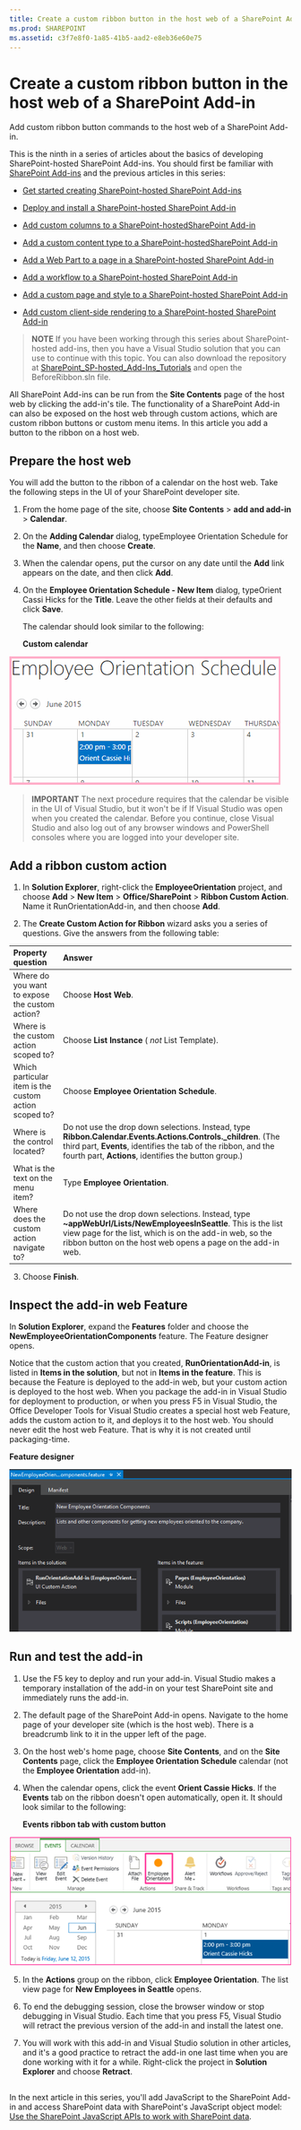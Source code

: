 ```yaml
---
title: Create a custom ribbon button in the host web of a SharePoint Add-in
ms.prod: SHAREPOINT
ms.assetid: c3f7e8f0-1a85-41b5-aad2-e8eb36e60e75
---
```



# Create a custom ribbon button in the host web of a SharePoint Add-in
Add custom ribbon button commands to the host web of a SharePoint Add-in.
 




This is the ninth in a series of articles about the basics of developing SharePoint-hosted SharePoint Add-ins. You should first be familiar with  [SharePoint Add-ins](sharepoint-add-ins.md) and the previous articles in this series:
-  [Get started creating SharePoint-hosted SharePoint Add-ins](get-started-creating-sharepoint-hosted-sharepoint-add-ins.md)


-  [Deploy and install a SharePoint-hosted SharePoint Add-in](deploy-and-install-a-sharepoint-hosted-sharepoint-add-in.md)


-  [Add custom columns to a SharePoint-hostedSharePoint Add-in](add-custom-columns-to-a-sharepoint-hostedsharepoint-add-in.md)


-  [Add a custom content type to a SharePoint-hostedSharePoint Add-in](add-a-custom-content-type-to-a-sharepoint-hostedsharepoint-add-in.md)


-  [Add a Web Part to a page in a SharePoint-hosted SharePoint Add-in](add-a-web-part-to-a-page-in-a-sharepoint-hosted-sharepoint-add-in.md)


-  [Add a workflow to a SharePoint-hosted SharePoint Add-in](add-a-workflow-to-a-sharepoint-hosted-sharepoint-add-in.md)


-  [Add a custom page and style to a SharePoint-hosted SharePoint Add-in](add-a-custom-page-and-style-to-a-sharepoint-hosted-sharepoint-add-in.md)


-  [Add custom client-side rendering to a SharePoint-hosted SharePoint Add-in](add-custom-client-side-rendering-to-a-sharepoint-hosted-sharepoint-add-in.md)



> **NOTE**
> If you have been working through this series about SharePoint-hosted add-ins, then you have a Visual Studio solution that you can use to continue with this topic. You can also download the repository at  [SharePoint_SP-hosted_Add-Ins_Tutorials](https://github.com/OfficeDev/SharePoint_SP-hosted_Add-Ins_Tutorials) and open the BeforeRibbon.sln file.




All SharePoint Add-ins can be run from the **Site Contents** page of the host web by clicking the add-in's tile. The functionality of a SharePoint Add-in can also be exposed on the host web through custom actions, which are custom ribbon buttons or custom menu items. In this article you add a button to the ribbon on a host web.
## Prepare the host web

You will add the button to the ribbon of a calendar on the host web. Take the following steps in the UI of your SharePoint developer site.




1. From the home page of the site, choose **Site Contents** > **add and add-in** > **Calendar**.


2. On the **Adding Calendar** dialog, typeEmployee Orientation Schedule for the **Name**, and then choose **Create**.


3. When the calendar opens, put the cursor on any date until the **Add** link appears on the date, and then click **Add**. 


4. On the **Employee Orientation Schedule - New Item** dialog, typeOrient Cassi Hicks for the **Title**. Leave the other fields at their defaults and click **Save**.

    The calendar should look similar to the following:


   **Custom calendar**



![A calendar named Employee Orientation Schedule with an item on June 1st that says "Orient Cassie Hicks"](images/d2066862-41c1-424d-9bfb-b6c5342bcf2c.PNG)










> **IMPORTANT**
> The next procedure requires that the calendar be visible in the UI of Visual Studio, but it won't be if If Visual Studio was open when you created the calendar. Before you continue, close Visual Studio and also log out of any browser windows and PowerShell consoles where you are logged into your developer site. 





## Add a ribbon custom action


1. In **Solution Explorer**, right-click the **EmployeeOrientation** project, and choose **Add** > **New Item** > **Office/SharePoint** > **Ribbon Custom Action**. Name it RunOrientationAdd-in, and then choose **Add**.


2. The **Create Custom Action for Ribbon** wizard asks you a series of questions. Give the answers from the following table:


|**Property question**|**Answer**|
|:-----|:-----|
|Where do you want to expose the custom action?  <br/> |Choose **Host Web**.  <br/> |
|Where is the custom action scoped to?  <br/> |Choose **List Instance** ( *not*  List Template). <br/> |
|Which particular item is the custom action scoped to?  <br/> |Choose **Employee Orientation Schedule**.  <br/> |
|Where is the control located?  <br/> |Do not use the drop down selections. Instead, type **Ribbon.Calendar.Events.Actions.Controls._children**. (The third part, **Events**, identifies the tab of the ribbon, and the fourth part, **Actions**, identifies the button group.)  <br/> |
|What is the text on the menu item?  <br/> |Type **Employee Orientation**.  <br/> |
|Where does the custom action navigate to?  <br/> |Do not use the drop down selections. Instead, type **~appWebUrl/Lists/NewEmployeesInSeattle**. This is the list view page for the list, which is on the add-in web, so the ribbon button on the host web opens a page on the add-in web.  <br/> |
 
3. Choose **Finish**. 



## Inspect the add-in web Feature

In **Solution Explorer**, expand the **Features** folder and choose the **NewEmployeeOrientationComponents** feature. The Feature designer opens.



Notice that the custom action that you created, **RunOrientationAdd-in**, is listed in **Items in the solution**, but not in **Items in the feature**. This is because the Feature is deployed to the add-in web, but your custom action is deployed to the host web. When you package the add-in in Visual Studio for deployment to production, or when you press F5 in Visual Studio, the Office Developer Tools for Visual Studio creates a special host web Feature, adds the custom action to it, and deploys it to the host web. You should never edit the host web Feature. That is why it is not created until packaging-time.




**Feature designer**








![The feature designer with columns labelled "Items in the solution" and "Items in the feature". The "Run Orientation Add-in" is in the first, not the second.](images/49ea0bf0-2cfa-4070-aa65-24b4a9c5e874.PNG)












## Run and test the add-in






1. Use the F5 key to deploy and run your add-in. Visual Studio makes a temporary installation of the add-in on your test SharePoint site and immediately runs the add-in. 


2. The default page of the SharePoint Add-in opens. Navigate to the home page of your developer site (which is the host web). There is a breadcrumb link to it in the upper left of the page.


3. On the host web's home page, choose **Site Contents**, and on the **Site Contents** page, click the **Employee Orientation Schedule** calendar (not the **Employee Orientation** add-in).


4. When the calendar opens, click the event **Orient Cassie Hicks**. If the **Events** tab on the ribbon doesn't open automatically, open it. It should look similar to the following:

   **Events ribbon tab with custom button**



![The Events ribbon with a custom button named "Employee Orientation"](images/916ecbba-11ff-45b6-a8e9-ba717ae6fe0b.png)





5. In the **Actions** group on the ribbon, click **Employee Orientation**. The list view page for **New Employees in Seattle** opens.


6. To end the debugging session, close the browser window or stop debugging in Visual Studio. Each time that you press F5, Visual Studio will retract the previous version of the add-in and install the latest one.


7. You will work with this add-in and Visual Studio solution in other articles, and it's a good practice to retract the add-in one last time when you are done working with it for a while. Right-click the project in **Solution Explorer** and choose **Retract**.



## 
<a name="Nextsteps"> </a>

In the next article in this series, you'll add JavaScript to the SharePoint Add-in and access SharePoint data with SharePoint's JavaScript object model:  [Use the SharePoint JavaScript APIs to work with SharePoint data](use-the-sharepoint-javascript-apis-to-work-with-sharepoint-data.md).





